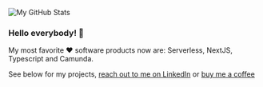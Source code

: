 ![My GitHub Stats](https://github-readme-stats.vercel.app/api?username=huksley&title_color=fedd00&icon_color=fedd00&text_color=fedd00&bg_color=0E1217)

### Hello everybody! 👋

My most favorite ❤️ software products now are: Serverless, NextJS, Typescript and Camunda. 

See below for my projects, [reach out to me on LinkedIn](https://www.linkedin.com/in/ruslanfg/) or [buy me a coffee](https://www.buymeacoffee.com/huksley)

<!--
**huksley/huksley** is a ✨ _special_ ✨ repository because its `README.md` (this file) appears on your GitHub profile.

Here are some ideas to get you started:

- 🔭 I’m currently working on ...
- 🌱 I’m currently learning ...
- 👯 I’m looking to collaborate on ...
- 🤔 I’m looking for help with ...
- 💬 Ask me about ...
- 📫 How to reach me: ...
- 😄 Pronouns: ...
- ⚡ Fun fact: ...
-->


